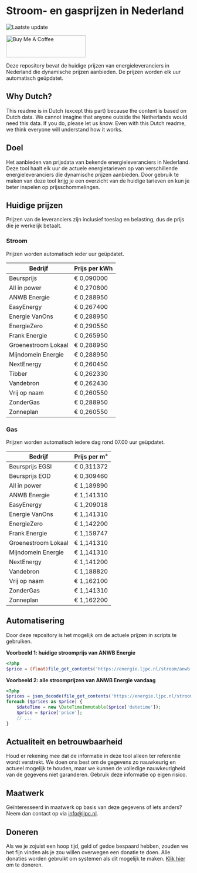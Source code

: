 # Stroom- en gasprijzen in Nederland

![Laatste update](https://img.shields.io/badge/laatste%20update-2024--07--21%2003%3A00%20CET-brightgreen)

<a href="https://www.buymeacoffee.com/Lars-" target="_blank"><img src="https://cdn.buymeacoffee.com/buttons/v2/default-orange.png" alt="Buy Me A Coffee" height="60" style="height: 60px !important;width: 217px !important;" ></a>

Deze repository bevat de huidige prijzen van energieleveranciers in Nederland die dynamische prijzen aanbieden. De prijzen worden elk uur automatisch geüpdatet.

## Why Dutch?

This readme is in Dutch (except this part) because the content is based on Dutch data. We cannot imagine that anyone outside the Netherlands would need this data. If you do, please let us know. Even with this Dutch readme, we think
everyone will understand how it works.

## Doel

Het aanbieden van prijsdata van bekende energieleveranciers in Nederland. Deze tool haalt elk uur de actuele energietarieven op van verschillende energieleveranciers die dynamische prijzen aanbieden. Door gebruik te maken van deze tool
krijg je een overzicht van de huidige tarieven en kun je beter inspelen op prijsschommelingen.

## Huidige prijzen

Prijzen van de leveranciers zijn inclusief toeslag en belasting, dus de prijs die je werkelijk betaalt.

### Stroom

Prijzen worden automatisch ieder uur geüpdatet.

 Bedrijf | Prijs per kWh 
---------|---------------
Beursprijs | € 0,090000
All in power | € 0,270800
ANWB Energie | € 0,288950
EasyEnergy | € 0,267400
Energie VanOns | € 0,288950
EnergieZero | € 0,290550
Frank Energie | € 0,265950
Groenestroom Lokaal | € 0,288950
Mijndomein Energie | € 0,288950
NextEnergy | € 0,260450
Tibber | € 0,262330
Vandebron | € 0,262430
Vrij op naam | € 0,260550
ZonderGas | € 0,288950
Zonneplan | € 0,260550


### Gas

Prijzen worden automatisch iedere dag rond 07.00 uur geüpdatet.

 Bedrijf | Prijs per m³ 
---------|--------------
Beursprijs EGSI | € 0,311372
Beursprijs EOD | € 0,309460
All in power | € 1,189890
ANWB Energie | € 1,141310
EasyEnergy | € 1,209018
Energie VanOns | € 1,141310
EnergieZero | € 1,142200
Frank Energie | € 1,159747
Groenestroom Lokaal | € 1,141310
Mijndomein Energie | € 1,141310
NextEnergy | € 1,141200
Vandebron | € 1,188820
Vrij op naam | € 1,162100
ZonderGas | € 1,141310
Zonneplan | € 1,162200


## Automatisering

Door deze repository is het mogelijk om de actuele prijzen in scripts te gebruiken.

**Voorbeeld 1: huidige stroomprijs van ANWB Energie**

```php
<?php
$price = (float)file_get_contents('https://energie.ljpc.nl/stroom/anwb-energie-nu.txt');

```

**Voorbeeld 2: alle stroomprijzen van ANWB Energie vandaag**

```php
<?php
$prices = json_decode(file_get_contents('https://energie.ljpc.nl/stroom/all-in-power-vandaag.json'),true);
foreach ($prices as $price) {
    $dateTime = new \DateTimeImmutable($price['datetime']);
    $price = $price['price'];
    // ...
}
```

## Actualiteit en betrouwbaarheid

Houd er rekening mee dat de informatie in deze tool alleen ter referentie wordt verstrekt. We doen ons best om de gegevens zo nauwkeurig en actueel mogelijk te houden, maar we kunnen de volledige nauwkeurigheid van de gegevens niet
garanderen. Gebruik deze informatie op eigen risico.

## Maatwerk

Geïnteresseerd in maatwerk op basis van deze gegevens of iets anders? Neem dan contact op
via [info@ljpc.nl](mailto:info@ljpc.nl?subject=Energie%20prijzen).

## Doneren

Als we je zojuist een hoop tijd, geld of gedoe bespaard hebben, zouden we het fijn vinden als je zou willen overwegen een
donatie te doen. Alle donaties worden gebruikt om systemen als dit mogelijk te
maken. [Klik hier](https://www.buymeacoffee.com/Lars-) om te doneren.
